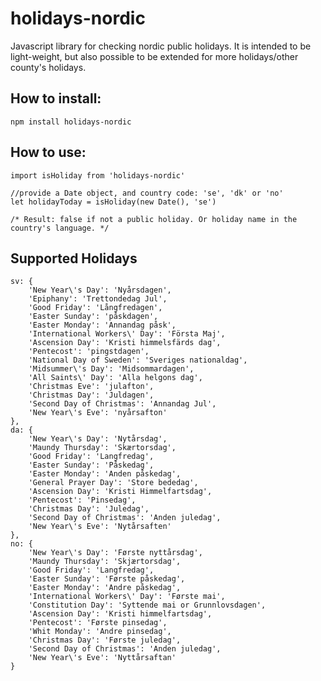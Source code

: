 # holidays-nordic
Javascript library for checking nordic public holidays. It is intended to be light-weight, but also possible to be extended for more holidays/other county's holidays.

## How to install:
`npm install holidays-nordic`

## How to use:
```
import isHoliday from 'holidays-nordic'

//provide a Date object, and country code: 'se', 'dk' or 'no'
let holidayToday = isHoliday(new Date(), 'se')  

/* Result: false if not a public holiday. Or holiday name in the country's language. */
```

## Supported Holidays
    sv: {
        'New Year\'s Day': 'Nyårsdagen',
        'Epiphany': 'Trettondedag Jul',
        'Good Friday': 'Långfredagen',
        'Easter Sunday': 'påskdagen',
        'Easter Monday': 'Annandag påsk',
        'International Workers\' Day': 'Första Maj',
        'Ascension Day': 'Kristi himmelsfärds dag',
        'Pentecost': 'pingstdagen',
        'National Day of Sweden': 'Sveriges nationaldag',
        'Midsummer\'s Day': 'Midsommardagen',
        'All Saints\' Day': 'Alla helgons dag',
        'Christmas Eve': 'julafton',
        'Christmas Day': 'Juldagen',
        'Second Day of Christmas': 'Annandag Jul',
        'New Year\'s Eve': 'nyårsafton'
    },
    da: {
        'New Year\'s Day': 'Nytårsdag',
        'Maundy Thursday': 'Skærtorsdag',
        'Good Friday': 'Langfredag',
        'Easter Sunday': 'Påskedag',
        'Easter Monday': 'Anden påskedag',
        'General Prayer Day': 'Store bededag',
        'Ascension Day': 'Kristi Himmelfartsdag',
        'Pentecost': 'Pinsedag',
        'Christmas Day': 'Juledag',
        'Second Day of Christmas': 'Anden juledag',
        'New Year\'s Eve': 'Nytårsaften'
    },
    no: {
        'New Year\'s Day': 'Første nyttårsdag',
        'Maundy Thursday': 'Skjærtorsdag',
        'Good Friday': 'Langfredag',
        'Easter Sunday': 'Første påskedag',
        'Easter Monday': 'Andre påskedag',
        'International Workers\' Day': 'Første mai',
        'Constitution Day': 'Syttende mai or Grunnlovsdagen',
        'Ascension Day': 'Kristi himmelfartsdag',
        'Pentecost': 'Første pinsedag',
        'Whit Monday': 'Andre pinsedag',
        'Christmas Day': 'Første juledag',
        'Second Day of Christmas': 'Anden juledag',
        'New Year\'s Eve': 'Nyttårsaftan'
    }
